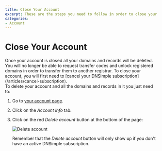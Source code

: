 ```yaml
---
title: Close Your Account
excerpt: These are the steps you need to follow in order to close your DNSimple account
categories:
- Account
---
```


# Close Your Account

<warning>
Once your account is closed all your domains and records will be deleted. You will no longer be able to request transfer codes and unlock registered domains in order to transfer them to another registrar.
</warning>

<info>
To close your account, you will first need to [cancel your DNSimple subscription](/articles/cancel-subscription).
</info>

<div class="steps" markdown="1">
To delete your account and all the domains and records in it you just need to:

1. Go to [your account page](https://dnsimple.com/account).
1. Click on the *Account info* tab.
1. Click on the red *Delete account* button at the bottom of the page:

     ![Delete account](http://cl.ly/WsYp/close-account.jpg)

   Remember that the *Delete account* button will only show up if you don't have an active DNSimple subscription.
</div>
